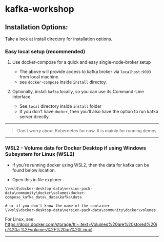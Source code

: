 # kafka-workshop

## Installation Options:

Take a look at install directory for installation options. 

### Easy local setup (recommended)
1. Use docker-compose for a quick and easy single-node-broker setup
    * The above will provide access to kafka broker via `localhost:9093` from local machine.
    * see `docker-compose` inside `install` directoy.

2. Optionally, install `kafka` locally, so you can use its Command-Line Interface. 
    * See `local` directory inside `install` folder
    * If you don't have `docker`, then you'll also have the option to run kafka server directly.
    
---
>Don't worry about Kubernetes for now. It is mainly for running demos.
---

### WSL2 - Volume data for Docker Desktop if using Windows Subsystem for Linux (WSL2)
* If you're running docker using WSL2, then the data for kafka can be found below location. 

* Open this in file explorer
```
\\wsl$\docker-desktop-data\version-pack-data\community\docker\volumes\docker-compose_kafka_data\_data\kafka\data

# or if you don't know the name of the container
\\wsl$\docker-desktop-data\version-pack-data\community\docker\volumes
```

For Linux, see:
https://docs.docker.com/storage/#:~:text=Volumes%20are%20stored%20in%20a,%2Fvolumes%2F%20on%20Linux).

---